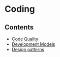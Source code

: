 # Coding

## Contents

- [Code Quality](/Handbook/Coding/Code%20Quality)
- [Development Models](/Handbook/Coding/Development%20Models)
- [Design patterns](/Handbook/Coding/Design%20patterns)
